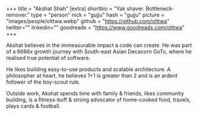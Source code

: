 +++
title = "Akshat Shah"
[extra]
shortbio = "Yak shaver. Bottleneck-remover."
type = "person"
nick = "gujju"
hash = "gujju"
picture = "images/people/olttwa.webp"
github = "https://github.com/olttwa"
twitter=""
linkedin=""
goodreads = "https://www.goodreads.com/olttwa"
+++

  <p class="text-black text-base leading-normal md:text-xl lg:text-xl md:leading-snug font-light pb-4 md:pb-7">
    Akshat believes in the immeasurable impact a code can create. He was part of a 6666x growth journey with South-east Asian Decacorn GoTo, where he realised true potential of software.
  </p>
  <p class="text-black text-base leading-normal md:text-xl lg:text-xl md:leading-snug font-light pb-4 md:pb-7">
    He likes building easy-to-use products and scalable architecture. A philosopher at heart, he believes 1+1 is greater than 2 and is an ardent follower of the boy-scout rule.
  </p>
  <p class="text-black text-base leading-normal md:text-xl lg:text-xl md:leading-snug font-light pb-4 md:pb-7">
    Outside work, Akshat spends time with family & friends, likes community building, is a fitness-buff & strong advocator of home-cooked food, travels, plays cards & football.
  </p>

